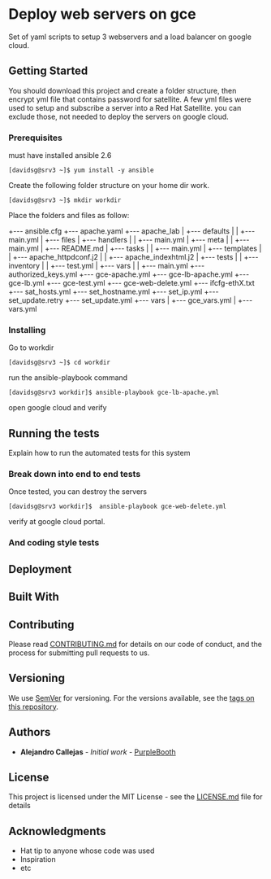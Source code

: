 # Deploy web servers on gce

Set of yaml scripts to setup 3 webservers and a load balancer on google cloud.

## Getting Started

You should download this project and create a folder structure, then encrypt yml file that contains password for satellite. A few yml files were used to setup and subscribe a server into a Red Hat Satellite. you can exclude those, not needed to deploy the servers on google cloud.

### Prerequisites

must have installed ansible 2.6

```
[davidsg@srv3 ~]$ yum install -y ansible
```

Create the following folder structure on your home dir work.

```
[davidsg@srv3 ~]$ mkdir workdir
```

Place the folders and files as follow:

+--- ansible.cfg
+--- apache.yaml
+--- apache_lab
|   +--- defaults
|   |   +--- main.yml
|   +--- files
|   +--- handlers
|   |   +--- main.yml
|   +--- meta
|   |   +--- main.yml
|   +--- README.md
|   +--- tasks
|   |   +--- main.yml
|   +--- templates
|   |   +--- apache_httpdconf.j2
|   |   +--- apache_indexhtml.j2
|   +--- tests
|   |   +--- inventory
|   |   +--- test.yml
|   +--- vars
|   |   +--- main.yml
+--- authorized_keys.yml
+--- gce-apache.yml
+--- gce-lb-apache.yml
+--- gce-lb.yml
+--- gce-test.yml
+--- gce-web-delete.yml
+--- ifcfg-ethX.txt
+--- sat_hosts.yml
+--- set_hostname.yml
+--- set_ip.yml
+--- set_update.retry
+--- set_update.yml
+--- vars
|   +--- gce_vars.yml
|   +--- vars.yml




### Installing

Go to workdir

```
[davidsg@srv3 ~]$ cd workdir
```

run the ansible-playbook command

```
[davidsg@srv3 workdir]$ ansible-playbook gce-lb-apache.yml
```

open google cloud and verify

## Running the tests

Explain how to run the automated tests for this system

### Break down into end to end tests

Once tested, you can destroy the servers

```
[davidsg@srv3 workdir]$  ansible-playbook gce-web-delete.yml
```

verify at google cloud portal.

### And coding style tests


## Deployment


## Built With


## Contributing

Please read [CONTRIBUTING.md](https://gist.github.com/PurpleBooth/b24679402957c63ec426) for details on our code of conduct, and the process for submitting pull requests to us.

## Versioning

We use [SemVer](http://semver.org/) for versioning. For the versions available, see the [tags on this repository](https://github.com/your/project/tags).

## Authors

* **Alejandro Callejas** - *Initial work* - [PurpleBooth](https://github.com/Alejandro.Callejas)


## License

This project is licensed under the MIT License - see the [LICENSE.md](LICENSE.md) file for details

## Acknowledgments

* Hat tip to anyone whose code was used
* Inspiration
* etc
